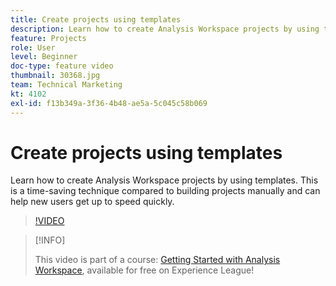 ```yaml
---
title: Create projects using templates
description: Learn how to create Analysis Workspace projects by using templates
feature: Projects
role: User
level: Beginner
doc-type: feature video
thumbnail: 30368.jpg
team: Technical Marketing
kt: 4102
exl-id: f13b349a-3f36-4b48-ae5a-5c045c58b069
---
```

# Create projects using templates

Learn how to create Analysis Workspace projects by using templates. This is a time-saving technique compared to building projects manually and can help new users get up to speed quickly.

>[!VIDEO](https://video.tv.adobe.com/v/30368/?quality=12&learn=on)

>[!INFO]
>
> This video is part of a course: [Getting Started with Analysis Workspace](https://experienceleague.adobe.com/?recommended=Analytics-U-1-2020.1.workspace), available for free on Experience League!